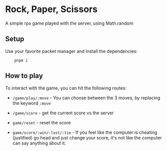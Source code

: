 # Rock, Paper, Scissors

A simple rps game played with the server, using Math.random

## Setup 

Use your favorite packet manager and install the dependencies:

```console
    pnpm i
```

## How to play

To interact with the game, you can hit the following routes:

- `/game/play/:move` - You can choose between the 3 moves, by replacing the keyword `:move`

- `/game/score` - get the current score vs the server

- `game/reset` - reset the score 

- `game/score/:win/:lost/:tie` - If you feel like the computer is cheating (justified) go head and just change your score, it's not like the computer can say anything about it.

